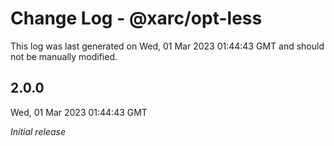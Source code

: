 # Change Log - @xarc/opt-less

This log was last generated on Wed, 01 Mar 2023 01:44:43 GMT and should not be manually modified.

## 2.0.0
Wed, 01 Mar 2023 01:44:43 GMT

_Initial release_

